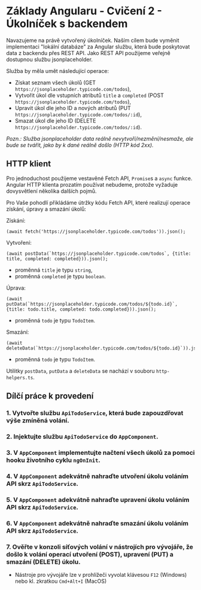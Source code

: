 # Základy Angularu - Cvičení 2 - Úkolníček s backendem

Navazujeme na právě vytvořený úkolníček. Naším cílem bude vyměnit implementaci "lokální databáze" za Angular službu, která bude poskytovat data z backendu přes REST API. Jako REST API použijeme veřejně dostupnou službu jsonplaceholder.

Služba by měla umět následující operace:
* Získat seznam všech úkolů (GET `https://jsonplaceholder.typicode.com/todos`),
* Vytvořit úkol dle vstupních atributů `title` a `completed` (POST `https://jsonplaceholder.typicode.com/todos`),
* Upravit úkol dle jeho ID a nových atributů (PUT `https://jsonplaceholder.typicode.com/todos/:id`),
* Smazat úkol dle jeho ID (DELETE `https://jsonplaceholder.typicode.com/todos/:id`).

*Pozn.: Služba jsonplaceholder data reálně nevytvoří/nezmění/nesmaže, ale bude se tvářit, jako by k dané reálně došlo (HTTP kód 2xx).*

## HTTP klient

Pro jednoduchost použijeme vestavěné Fetch API, `Promise`s a `async` funkce. Angular HTTP klienta prozatím používat nebudeme, protože vyžaduje dovysvětlení několika dalších pojmů.

Pro Vaše pohodlí přikládáme útržky kódu Fetch API, které realizují operace získání, úpravy a smazání úkolů:

Získání:
```
(await fetch('https://jsonplaceholder.typicode.com/todos')).json();
```

Vytvoření:
```
(await postData(`https://jsonplaceholder.typicode.com/todos`, {title: title, completed: completed})).json();
```
* proměnná `title` je typu `string`,
* proměnná `completed` je typu `boolean`.

Úprava:
```
(await putData(`https://jsonplaceholder.typicode.com/todos/${todo.id}`, {title: todo.title, completed: todo.completed})).json();
```
* proměnná `todo` je typu `TodoItem`.

Smazání:
```
(await deleteData(`https://jsonplaceholder.typicode.com/todos/${todo.id}`)).json();
```
* proměnná `todo` je typu `TodoItem`.

Utilitky `postData`, `putData` a `deleteData` se nachází v souboru `http-helpers.ts`.

## Dílčí práce k provedení

### 1. Vytvořte službu `ApiTodoService`, která bude zapouzdřovat výše zmíněná volání.

### 2. Injektujte službu `ApiTodoService` do `AppComponent`.

### 3. V `AppComponent` implementujte načtení všech úkolů za pomoci hooku životního cyklu `ngOnInit`.

### 4. V `AppComponent` adekvátně nahraďte utvoření úkolu voláním API skrz `ApiTodoService`.

### 5. V `AppComponent` adekvátně nahraďte upravení úkolu voláním API skrz `ApiTodoService`.

### 6. V `AppComponent` adekvátně nahraďte smazání úkolu voláním API skrz `ApiTodoService`.

### 7. Ověřte v konzoli síťových volání v nástrojích pro vývojáře, že došlo k volání operací utvoření (POST), upravení (PUT) a smazání (DELETE) úkolu.
* Nástroje pro vývojáře lze v prohlížeči vyvolat klávesou `F12` (Windows) nebo kl. zkratkou `Cmd+Alt+I` (MacOS)
